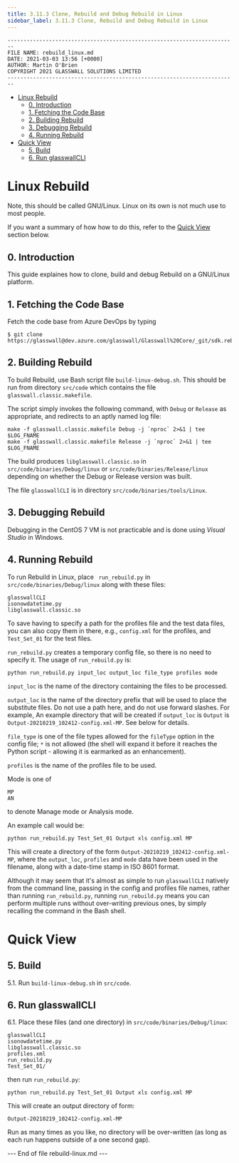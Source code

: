 ```yaml
---
title: 3.11.3 Clone, Rebuild and Debug Rebuild in Linux
sidebar_label: 3.11.3 Clone, Rebuild and Debug Rebuild in Linux
---
```


```
------------------------------------------------------------------------
FILE NAME: rebuild_linux.md
DATE: 2021-03-03 13:56 [+0000]
AUTHOR: Martin O'Brien
COPYRIGHT 2021 GLASSWALL SOLUTIONS LIMITED
------------------------------------------------------------------------
```

- [Linux Rebuild](#linux-rebuild)
  - [0. Introduction](#0-introduction)
  - [1. Fetching the Code Base](#1-fetching-the-code-base)
  - [2. Building Rebuild](#2-building-rebuild)
  - [3. Debugging Rebuild](#3-debugging-rebuild)
  - [4. Running Rebuild](#4-running-rebuild)
- [Quick View](#quick-view)
  - [5. Build](#5-build)
  - [6. Run glasswallCLI](#6-run-glasswallcli)

# Linux Rebuild

Note, this should be called GNU/Linux. Linux on its own is not much use to most people.

If you want a summary of how how to do this, refer to the [Quick View](#quick-view) section below.

## 0. Introduction
This guide explaines how to clone, build and debug Rebuild on a GNU/Linux platform.

## 1. Fetching the Code Base

Fetch the code base from Azure DevOps by typing 

```
$ git clone https://glasswall@dev.azure.com/glasswall/Glasswall%20Core/_git/sdk.rebuild
```

## 2. Building Rebuild

To build Rebuild, use Bash script file `build-linux-debug.sh`. This should be run from directory `src/code` which contains the file `glasswall.classic.makefile`.

The script simply invokes the following command, with `Debug` or `Release` as appropriate, and redirects to an aptly named log file:

```
make -f glasswall.classic.makefile Debug -j `nproc` 2>&1 | tee $LOG_FNAME
make -f glasswall.classic.makefile Release -j `nproc` 2>&1 | tee $LOG_FNAME
```

The build produces `libglasswall.classic.so` in `src/code/binaries/Debug/linux` or `src/code/binaries/Release/linux` depending on whether the Debug or Release version was built.

The file `glasswallCLI` is in directory `src/code/binaries/tools/Linux`.


## 3. Debugging Rebuild

Debugging in the CentOS 7 VM is not practicable and is done using *Visual Studio* in Windows.

## 4. Running Rebuild

To run Rebuild in Linux, place ` run_rebuild.py` in `src/code/binaries/Debug/linux` along with these files:

```
glasswallCLI
isonowdatetime.py
libglasswall.classic.so
```

To save having to specify a path for the profiles file and the test data files, you can also copy them in there, e.g., `config.xml` for the profiles, and `Test_Set_01` for the test files.

`run_rebuild.py` creates a temporary config file, so there is no need to specify it. The usage of `run_rebuild.py` is:
```
python run_rebuild.py input_loc output_loc file_type profiles mode
```

`input_loc` is the name of the directory containing the files to be processed.

`output_loc` is the name of the directory prefix that will be used to place the substitute files. Do not use a path here, and do not use forward slashes. For example, An example directory that will be created if `output_loc` is `Output` is `Output-20210219_102412-config.xml-MP`. See below for details.

`file_type` is one of the file types allowed for the `fileType` option in the config file; `*` is not allowed (the shell will expand it before it reaches the Python script - allowing it is earmarked as an enhancement).

`profiles` is the name of the profiles file to be used.

Mode is one of 
```
MP
AN
```

to denote Manage mode or Analysis mode.

An example call would be:

`python run_rebuild.py Test_Set_01 Output xls config.xml MP`

This will create a directory of the form `Output-20210219_102412-config.xml-MP`, where the `output_loc`, `profiles` and `mode` data have been used in the filename, along with a date-time stamp in ISO 8601 format.

Although it may seem that it's almost as simple to run `glasswallCLI` natively from the command line, passing in the config and profiles file names, rather than running `run_rebuild.py`, running `run_rebuild.py` means you can perform multiple runs without over-writing previous ones, by simply recalling the command in the Bash shell.

# Quick View

## 5. Build
5.1. Run `build-linux-debug.sh` in `src/code`.

## 6. Run glasswallCLI
6.1. Place these files (and one directory) in `src/code/binaries/Debug/linux`:
   
```
glasswallCLI
isonowdatetime.py
libglasswall.classic.so
profiles.xml
run_rebuild.py
Test_Set_01/
```
then run `run_rebuild.py`:
```
python run_rebuild.py Test_Set_01 Output xls config.xml MP
```
This will create an output directory of form:
```
Output-20210219_102412-config.xml-MP
```

Run as many times as you like, no directory will be over-written (as long as each run happens outside of a one second gap).

--- End of file rebuild-linux.md ---